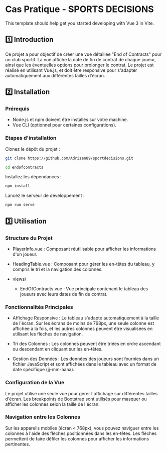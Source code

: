 # Cas Pratique - SPORTS DECISIONS

This template should help get you started developing with Vue 3 in Vite.

## 1️⃣ Introduction

Ce projet a pour objectif de créer une vue détaillée "End of Contracts" pour un club sportif. La vue affiche la date de fin de contrat de chaque joueur, ainsi que les éventuelles options pour prolonger le contrat. Le projet est réalisé en utilisant Vue.js, et doit être responsive pour s'adapter automatiquement aux différentes tailles d'écran.

## 2️⃣ Installation

### Prérequis

- Node.js et npm doivent être installés sur votre machine.
- Vue CLI (optionnel pour certaines configurations).

### Etapes d'installation

Clonez le dépôt du projet :

```sh
git clone https://github.com/Adrizen89/sportdecisions.git
```

```sh
cd endofcontracts
```

Installez les dépendances :

```sh
npm install
```

Lancez le serveur de développement :

```sh
npm run serve
```

## 3️⃣ Utilisation

### Structure du Projet

- PlayerInfo.vue : Composant réutilisable pour afficher les informations d'un joueur.

- HeadingTable.vue : Composant pour gérer les en-têtes du tableau, y compris le tri et la navigation des colonnes.

- views/
  - EndOfContracts.vue : Vue principale contenant le tableau des joueurs avec leurs dates de fin de contrat.

### Fonctionnalités Principales

- Affichage Responsive : Le tableau s'adapte automatiquement à la taille de l'écran. Sur les écrans de moins de 768px, une seule colonne est affichée à la fois, et les autres colonnes peuvent être visualisées en utilisant les flèches de navigation.

- Tri des Colonnes : Les colonnes peuvent être triées en ordre ascendant ou descendant en cliquant sur les en-têtes.

- Gestion des Données : Les données des joueurs sont fournies dans un fichier JavaScript et sont affichées dans le tableau avec un format de date spécifique (jj-mm-aaaa).

### Configuration de la Vue

Le projet utilise une seule vue pour gérer l'affichage sur différentes tailles d'écran. Les breakpoints de Bootstrap sont utilisés pour masquer ou afficher les colonnes selon la taille de l'écran.

### Navigation entre les Colonnes

Sur les appareils mobiles (écran < 768px), vous pouvez naviguer entre les colonnes à l'aide des flèches positionnées dans les en-têtes. Les flèches permettent de faire défiler les colonnes pour afficher les informations pertinentes.
